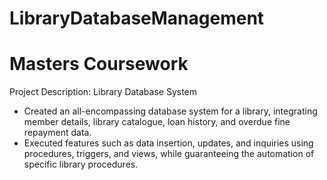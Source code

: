 # LibraryDatabaseManagement
# Masters Coursework
 Project Description: Library Database System
* Created an all-encompassing database system for a library, integrating member details, library catalogue, loan history, and overdue fine repayment data.
* Executed features such as data insertion, updates, and inquiries using procedures, triggers, and views, while guaranteeing the automation of specific library procedures.
